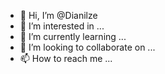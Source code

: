 - 👋 Hi, I’m @Dianilze
- 👀 I’m interested in ...
- 🌱 I’m currently learning ...
- 💞️ I’m looking to collaborate on ...
- 📫 How to reach me ...

<!---
Dianilze/Dianilze is a ✨ special ✨ repository because its `README.md` (this file) appears on your GitHub profile.
You can click the Preview link to take a look at your changes.
--->
